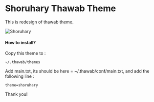 Shoruhary Thawab Theme
================

This is redesign of thawab theme.

![Shoruhary]()

#### How to install? ####

Copy this theme to :

`~/.thawab/themes`

Add main.txt, its should be here = ~/.thawab/conf/main.txt, and add the following line :

`theme=shoruhary`

Thank you!
